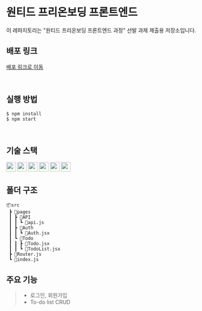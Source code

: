 # 원티드 프리온보딩 프론트엔드

이 레파지토리는 "원티드 프리온보딩 프론트엔드 과정" 선발 과제 제출용 저장소입니다.

## 배포 링크

<a href="https://forest-6.github.io/wanted-pre-onboarding-frontend/">배포 링크로 이동</a>

<br>

## 실행 방법

```
$ npm install
$ npm start
```

<br>

## 기술 스택

<img src="https://img.shields.io/badge/HTML-E34F26?style=flat-square&logo=html5&logoColor=white" height="25px" />
<img src="https://img.shields.io/badge/CSS-blue?style=flat-square&logo=css3&logoColor=white"height="25px"/>
<img src="https://img.shields.io/badge/JavaScript-FFCA28?style=flat-square&logo=javascript&logoColor=white"height="25px"/>
  <img src="https://img.shields.io/badge/React-58c3cc?style=flat-square&logo=React&logoColor=white"height="25px"/>
  <img src="https://img.shields.io/badge/React Router-red?style=flat-square&logo=React-Router&logoColor=white"height="25px"/>
  <img src="https://img.shields.io/badge/styled components-DB7093?style=flat-square&logo=styledcomponents&logoColor=white"height="25px"/>

<br>

## 폴더 구조

```
📦src
 ┣ 📂pages
 ┃ ┣ 📂API
 ┃ ┃ ┗ 📜api.js
 ┃ ┣ 📂Auth
 ┃ ┃ ┗ 📜Auth.jsx
 ┃ ┗ 📂Todo
 ┃ ┃ ┣ 📜Todo.jsx
 ┃ ┃ ┗ 📜TodoList.jsx
 ┣ 📜Router.js
 ┗ 📜index.js
```

## 주요 기능

> - 로그인, 회원가입
> - To-do list CRUD
